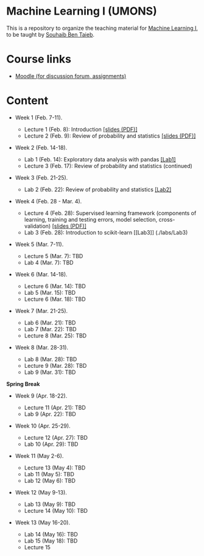 # Machine Learning I (UMONS)

This is a repository to organize the teaching material for [Machine Learning I](https://applications.umons.ac.be/web/en/pde/2021-2022/aa/S-INFO-256.htm), to be taught by [Souhaib Ben Taieb](http://www.souhaib-bentaieb.com).

# Course links

- [Moodle (for discussion forum, assignments)](https://moodle.umons.ac.be/course/view.php?id=2785)


# Content

- Week 1 (Feb. 7-11). 
  - Lecture 1 (Feb. 8): Introduction [[slides (PDF)]](./slides/1-ml-introduction.pdf)
  - Lecture 2 (Feb. 9): Review of probability and statistics [[slides (PDF)]](./slides/1-ml-prob-stats-review.pdf)

- Week 2 (Feb. 14-18). 
  - Lab 1 (Feb. 14): Exploratory data analysis with pandas [[Lab1]](./labs/Lab1 )
  - Lecture 3 (Feb. 17): Review of probability and statistics (continued)
  
- Week 3 (Feb. 21-25). 
   - Lab 2 (Feb. 22): Review of probability and statistics [[Lab2]](./labs/Lab2)

- Week 4 (Feb. 28 - Mar. 4). 
  - Lecture 4 (Feb. 28): Supervised learning framework (components of learning, training and testing errors, model selection, cross-validation) [[slides (PDF)]](./slides/2-ml-learning-framework.pdf)
  - Lab 3 (Feb. 28): Introduction to scikit-learn [[Lab3]] (./labs/Lab3)

- Week 5 (Mar. 7-11). 
  - Lecture 5 (Mar. 7): TBD
  - Lab 4 (Mar. 7): TBD

- Week 6 (Mar. 14-18). 
  - Lecture 6 (Mar. 14): TBD
  - Lab 5 (Mar. 15): TBD
  - Lecture 6 (Mar. 18): TBD

- Week 7 (Mar. 21-25). 
  - Lab 6 (Mar. 21): TBD
  - Lab 7 (Mar. 22): TBD
  - Lecture 8 (Mar. 25): TBD

- Week 8 (Mar. 28-31). 
  - Lab 8 (Mar. 28): TBD
  - Lecture 9 (Mar. 28): TBD
  - Lab 9 (Mar. 31): TBD


**Spring Break**


- Week 9 (Apr. 18-22). 
  - Lecture 11 (Apr. 21): TBD
  - Lab 9 (Apr. 22): TBD
 
- Week 10 (Apr. 25-29). 
  - Lecture 12 (Apr. 27): TBD
  - Lab 10 (Apr. 29): TBD

- Week 11 (May 2-6). 
  - Lecture 13 (May 4): TBD
  - Lab 11 (May 5): TBD
  - Lab 12 (May 6): TBD

- Week 12 (May 9-13). 
  - Lab 13 (May 9): TBD
  - Lecture 14 (May 10): TBD

- Week 13 (May 16-20). 
  - Lab 14 (May 16): TBD
  - Lab 15 (May 18): TBD
  - Lecture 15


